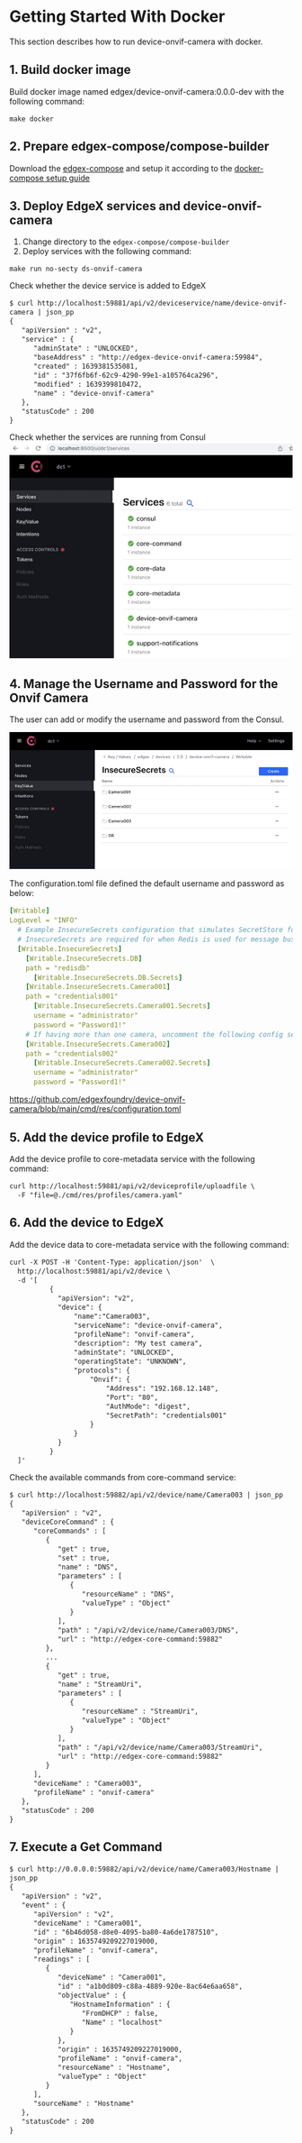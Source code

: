 # Getting Started With Docker

This section describes how to run device-onvif-camera with docker.

## 1. Build docker image
Build docker image named edgex/device-onvif-camera:0.0.0-dev with the following command:
```shell
make docker
```

## 2. Prepare edgex-compose/compose-builder
Download the [edgex-compose](https://github.com/edgexfoundry/edgex-compose) and setup it according to the [docker-compose setup guide](./docker-compose/README.md)

## 3. Deploy EdgeX services and device-onvif-camera
 1. Change directory to the `edgex-compose/compose-builder`
 2. Deploy services with the following command:
```shell
make run no-secty ds-onvif-camera
```

Check whether the device service is added to EdgeX
```shell
$ curl http://localhost:59881/api/v2/deviceservice/name/device-onvif-camera | json_pp
{
   "apiVersion" : "v2",
   "service" : {
      "adminState" : "UNLOCKED",
      "baseAddress" : "http://edgex-device-onvif-camera:59984",
      "created" : 1639381535081,
      "id" : "37f6fb6f-62c9-4290-99e1-a105764ca296",
      "modified" : 1639399810472,
      "name" : "device-onvif-camera"
   },
   "statusCode" : 200
}
```

Check whether the services are running from Consul
![Consul](images/getting-started-with-docker-consul.jpg)

## 4. Manage the Username and Password for the Onvif Camera
The user can add or modify the username and password from the Consul.

![Consul](images/getting-started-with-docker-consul-keyvalue.jpg)

The configuration.toml file defined the default username and password as below:
```yaml
[Writable]
LogLevel = "INFO"
  # Example InsecureSecrets configuration that simulates SecretStore for when EDGEX_SECURITY_SECRET_STORE=false
  # InsecureSecrets are required for when Redis is used for message bus
  [Writable.InsecureSecrets]
    [Writable.InsecureSecrets.DB]
    path = "redisdb"
      [Writable.InsecureSecrets.DB.Secrets]
    [Writable.InsecureSecrets.Camera001]
    path = "credentials001"
      [Writable.InsecureSecrets.Camera001.Secrets]
      username = "administrator"
      password = "Password1!"
    # If having more than one camera, uncomment the following config settings
    [Writable.InsecureSecrets.Camera002]
    path = "credentials002"
      [Writable.InsecureSecrets.Camera002.Secrets]
      username = "administrator"
      password = "Password1!"
```
https://github.com/edgexfoundry/device-onvif-camera/blob/main/cmd/res/configuration.toml

## 5. Add the device profile to EdgeX
Add the device profile to core-metadata service with the following command:
```shell
curl http://localhost:59881/api/v2/deviceprofile/uploadfile \
  -F "file=@./cmd/res/profiles/camera.yaml"
```

## 6. Add the device to EdgeX
Add the device data to core-metadata service with the following command:
```shell
curl -X POST -H 'Content-Type: application/json'  \
  http://localhost:59881/api/v2/device \
  -d '[
          {
            "apiVersion": "v2",
            "device": {
                "name":"Camera003",
                "serviceName": "device-onvif-camera",
                "profileName": "onvif-camera",
                "description": "My test camera",
                "adminState": "UNLOCKED",
                "operatingState": "UNKNOWN",
                "protocols": {
                    "Onvif": {
                        "Address": "192.168.12.148",
                        "Port": "80",
                        "AuthMode": "digest",
                        "SecretPath": "credentials001"
                    }
                }
            }
          }
  ]'
```

Check the available commands from core-command service:
```shell
$ curl http://localhost:59882/api/v2/device/name/Camera003 | json_pp
{
   "apiVersion" : "v2",
   "deviceCoreCommand" : {
      "coreCommands" : [
         {
            "get" : true,
            "set" : true,
            "name" : "DNS",
            "parameters" : [
               {
                  "resourceName" : "DNS",
                  "valueType" : "Object"
               }
            ],
            "path" : "/api/v2/device/name/Camera003/DNS",
            "url" : "http://edgex-core-command:59882"
         },
         ...
         {
            "get" : true,
            "name" : "StreamUri",
            "parameters" : [
               {
                  "resourceName" : "StreamUri",
                  "valueType" : "Object"
               }
            ],
            "path" : "/api/v2/device/name/Camera003/StreamUri",
            "url" : "http://edgex-core-command:59882"
         }
      ],
      "deviceName" : "Camera003",
      "profileName" : "onvif-camera"
   },
   "statusCode" : 200
}
```

## 7. Execute a Get Command
```shell
$ curl http://0.0.0.0:59882/api/v2/device/name/Camera003/Hostname | json_pp
{
   "apiVersion" : "v2",
   "event" : {
      "apiVersion" : "v2",
      "deviceName" : "Camera001",
      "id" : "6b46d058-d8e0-4095-ba80-4a6de1787510",
      "origin" : 1635749209227019000,
      "profileName" : "onvif-camera",
      "readings" : [
         {
            "deviceName" : "Camera001",
            "id" : "a1b0d809-c88a-4889-920e-8ac64e6aa658",
            "objectValue" : {
               "HostnameInformation" : {
                  "FromDHCP" : false,
                  "Name" : "localhost"
               }
            },
            "origin" : 1635749209227019000,
            "profileName" : "onvif-camera",
            "resourceName" : "Hostname",
            "valueType" : "Object"
         }
      ],
      "sourceName" : "Hostname"
   },
   "statusCode" : 200
}
```
